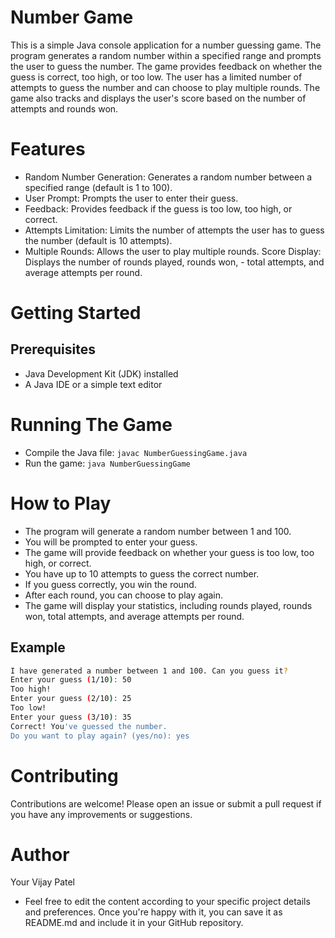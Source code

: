 
# Number Game

This is a simple Java console application for a number guessing game. The program generates a random number within a specified range and prompts the user to guess the number. The game provides feedback on whether the guess is correct, too high, or too low. The user has a limited number of attempts to guess the number and can choose to play multiple rounds. The game also tracks and displays the user's score based on the number of attempts and rounds won.


# Features

- Random Number Generation: Generates a random number between a specified range (default is 1 to 100).
- User Prompt: Prompts the user to enter their guess.
- Feedback: Provides feedback if the guess is too low, too high, or correct.
- Attempts Limitation: Limits the number of attempts the user has to guess the number (default is 10 attempts).
- Multiple Rounds: Allows the user to play multiple rounds.
  Score Display: Displays the number of rounds played, rounds won, - total attempts, and average attempts per round.

# Getting Started

## Prerequisites

- Java Development Kit (JDK) installed
- A Java IDE or a simple text editor
# Running The Game

- Compile the Java file: ```javac NumberGuessingGame.java```
- Run the game: ```java NumberGuessingGame```
# How to Play

- The program will generate a random number between 1 and 100.
- You will be prompted to enter your guess.
- The game will provide feedback on whether your guess is too low, too high, or correct.
- You have up to 10 attempts to guess the correct number.
- If you guess correctly, you win the round.
- After each round, you can choose to play again.
- The game will display your statistics, including rounds played, rounds won, total attempts, and average attempts per round.

## Example
```bash
I have generated a number between 1 and 100. Can you guess it?
Enter your guess (1/10): 50
Too high!
Enter your guess (2/10): 25
Too low!
Enter your guess (3/10): 35
Correct! You've guessed the number.
Do you want to play again? (yes/no): yes
```


# Contributing

Contributions are welcome! Please open an issue or submit a pull request if you have any improvements or suggestions.

# Author
Your Vijay Patel
- Feel free to edit the content according to your specific project details and preferences. Once you're happy with it, you can save it as README.md and include it in your GitHub repository.
